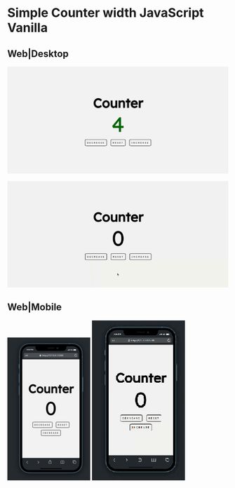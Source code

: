 [web]: /media/screenshot_web.png

[webgif]: /media/ScreencastWeb.gif

[mobile]: media/Screenshotmobile.png

[mobilegif]: media/ScreencastMobile.gif


# Simple Counter width JavaScript Vanilla

## Web|Desktop

![web]

![webgif]


## Web|Mobile

 ![mobile] ![mobilegif]


